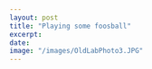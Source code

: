 ```yaml
---
layout: post
title: "Playing some foosball"
excerpt: 
date: 
image: "/images/OldLabPhoto3.JPG"
---
```


